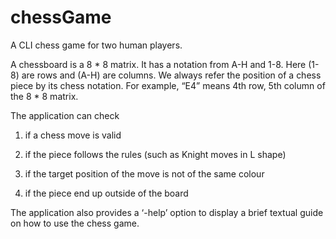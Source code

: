 # chessGame
A CLI chess game for two human players.


A chessboard is a 8 * 8 matrix. It has a notation from A-H and 1-8. Here (1-8) are rows and (A-H) are columns. We always refer the position of a chess piece by its chess notation. For example, “E4” means 4th row, 5th column of the 8 * 8 matrix.


The application can check 


1. if a chess move is valid


2. if the piece follows the rules (such as Knight moves in L shape) 


3. if the target position of the move is not of the same colour  


4. if the piece end up outside of the board


The application also provides a ‘-help’ option to display a brief textual guide on how to use the chess game.
